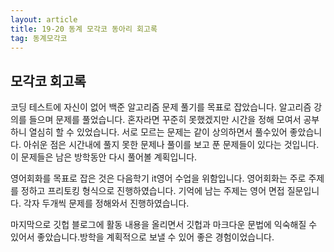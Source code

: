 ```yaml
---
layout: article
title: 19-20 동계 모각코 동아리 회고록
tag: 동계모각코
---
```


## 모각코 회고록

코딩 테스트에 자신이 없어 백준 알고리즘 문제 풀기를 목표로 잡았습니다. 알고리즘 강의를 들으며 문제를 풀었습니다. 혼자라면 꾸준히 못했겠지만 시간을 정해 모여서 공부하니 열심히 할 수 있었습니다. 서로 모르는 문제는 같이 상의하면서 풀수있어 좋았습니다. 아쉬운 점은 시간내에 풀지 못한 문제나 풀이를 보고 푼 문제들이 있다는 것입니다. 이 문제들은 남은 방학동안 다시 풀어볼 계획입니다.

영어회화를 목표로 잡은 것은 다음학기 it영어 수업을 위함입니다. 영어회화는 주로 주제를 정하고 프리토킹 형식으로 진행하였습니다. 기억에 남는 주제는 영어 면접 질문입니다. 각자 두개씩 문제를 정해와서 진행하였습니다.

마지막으로 깃헙 블로그에 활동 내용을 올리면서 깃헙과 마크다운 문법에 익숙해질 수 있어서 좋았습니다.방학을 계획적으로 보낼 수 있어 좋은 경험이었습니다.